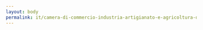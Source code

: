 ```yaml
---
layout: body
permalink: it/camera-di-commercio-industria-artigianato-e-agricoltura-di-brindisi-taranto/
---
```


